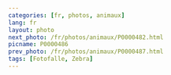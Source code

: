 ```yaml
---
categories: [fr, photos, animaux]
lang: fr
layout: photo
next_photo: /fr/photos/animaux/P0000482.html
picname: P0000486
prev_photo: /fr/photos/animaux/P0000487.html
tags: [Fotofalle, Zebra]
---
```

